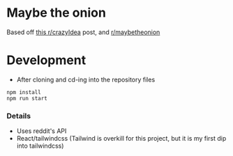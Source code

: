 # Maybe the onion
Based off [this r/crazyIdea](https://www.reddit.com/r/CrazyIdeas/comments/gts99n/there_should_be_a_sub_like_5050_but_instead_its/) post, and [r/maybetheonion](https://www.reddit.com/r/maybetheonion/)

# Development
- After cloning and cd-ing into the repository files
```
npm install
npm run start
```

### Details
- Uses reddit's API
- React/tailwindcss (Tailwind is overkill for this project, but it is my first dip into tailwindcss)